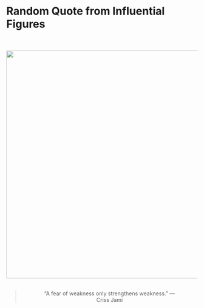 # Random Quote from Influential Figures

<div align="center">
  <br>
  <br>
  <a href="undefined" title="undefined"><img src="undefined" width="600px"></a>
  <br>
  <br>
  <blockquote>&ldquo;A fear of weakness only strengthens weakness.&rdquo; &mdash; <footer>Criss Jami</footer></blockquote>
</div>
  